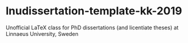 # lnudissertation-template-kk-2019
Unofficial LaTeX class for PhD dissertations (and licentiate theses) at Linnaeus University, Sweden
